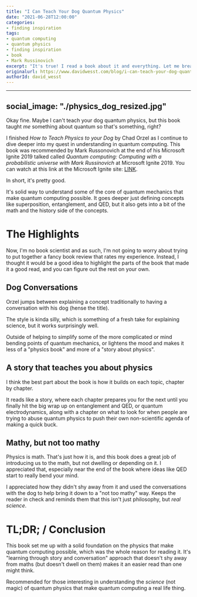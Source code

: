 ```yaml
---
title: "I Can Teach Your Dog Quantum Physics"
date: "2021-06-28T12:00:00"
categories:
- finding inspiration
tags:
- quantum computing
- quantum physics
- finding inspiration
- book
- Mark Russinovich
excerpt: "It's true! I read a book about it and everything. Let me breakdown the highlights of this book that does a pretty good job of explaining the physics behind quantum computing."
originalurl: https://www.davidwesst.com/blog/i-can-teach-your-dog-quantum-physics/
authorId: david_wesst
---
```

---


social_image: "./physics_dog_resized.jpg"
---

Okay fine. Maybe I can't teach your dog quantum physics, but this book taught _me_ something about quantum so that's something, right?

I finished _How to Teach Physics to your Dog_ by Chad Orzel as I continue to dive deeper into my quest in understanding in quantum computing. This book was recommended by Mark Russonovich at the end of his Microsoft Ignite 2019 talked called _Quantum computing: Computing with a probabilistic universe with Mark Russinovich_ at Microsoft Ignite 2019. You can watch at this link at the Microsoft Ignite site: [LINK](https://myignite.microsoft.com/archives/IG19-BRK4011).

In short, it's pretty good.

It's solid way to understand some of the core of quantum mechanics that make quantum computing possible. It goes deeper just defining concepts like superposition, entanglement, and QED, but it also gets into a bit of the math and the history side of the concepts.

# The Highlights
Now, I'm no book scientist and as such, I'm not going to worry about trying to put together a fancy book review that rates my experience. Instead, I thought it would be a good idea to highlight the parts of the book that made it a good read, and you can figure out the rest on your own.

## Dog Conversations
Orzel jumps between explaining a concept traditionally to having a conversation with his dog (hense the title). 

The style is kinda silly, which is something of a fresh take for explaining science, but it works surprisingly well. 

Outside of helping to simplify some of the more complicated or mind bending points of quantum mechanics, or lightens the mood and makes it less of a "physics book" and more of a "story about physics".

## A story that teaches you about physics
I think the best part about the book is how it builds on each topic, chapter by chapter. 

It reads like a story, where each chapter prepares you for the next until you finally hit the big wrap up on entanglement and QED, or quantum electrodynamics, along with a chapter on what to look for when people are trying to abuse quantum physics to push their own non-scientific agenda of making a quick buck.

## Mathy, but not too mathy
Physics is math. That's just how it is, and this book does a great job of introducing us to the math, but not dwelling or depending on it. I appreciated that, especially near the end of the book where ideas like QED start to really bend your mind.

I appreciated how they didn't shy away from it and used the conversations with the dog to help bring it down to a "not too mathy" way. Keeps the reader in check and reminds them that this isn't just philosophy, but _real science_.

# TL;DR; / Conclusion

This book set me up with a solid foundation on the physics that make quantum computing possible, which was the whole reason for reading it. It's "learning through story and conversation" approach that doesn't shy away from maths (but doesn't dwell on them) makes it an easier read than one might think.

Recommended for those interesting in understanding the _science_ (not magic) of quantum physics that make quantum computing a real life thing.

